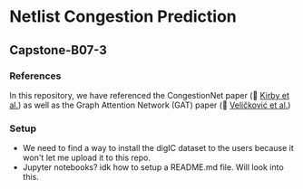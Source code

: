 # Netlist Congestion Prediction
## Capstone-B07-3

### References
In this repository, we have referenced the CongestionNet paper (🔗 [Kirby et al.](https://ieeexplore.ieee.org/document/8920342)) as well as the Graph Attention Network (GAT) paper (🔗 [Veličković et al.](https://arxiv.org/abs/1710.10903))

### Setup
* We need to find a way to install the digIC dataset to the users because it won't let me upload it to this repo.
* Jupyter notebooks? idk how to setup a README.md file. Will look into this.
